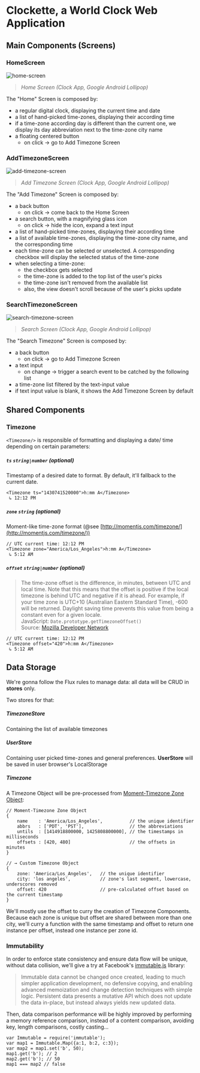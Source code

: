 # Clockette, a World Clock Web Application


## Main Components (Screens)

### HomeScreen
![home-screen](./resources/home-screen.min.png)
> *Home Screen (Clock App, Google Android Lollipop)*

The "Home" Screen is composed by:

- a regular digital clock, displaying the current time and date
- a list of hand-picked time-zones, displaying their according time
- if a time-zone according day is different than the current one, we display its day abbreviation next to the time-zone city name
- a floating centered button
    - on click → go to Add Timezone Screen

### AddTimezoneScreen
![add-timezone-screen](./resources/add-timezone-screen.min.png)
> *Add Timezone Screen (Clock App, Google Android Lollipop)*

The "Add Timezone" Screen is composed by:

- a back button
    - on click → come back to the Home Screen
- a search button, with a magnifying glass icon
    - on click → hide the icon, expand a text input
- a list of hand-picked time-zones, displaying their according time
- a list of available time-zones, displaying the time-zone city name, and the corresponding time
- each time-zone can be selected or unselected. A corresponding checkbox will display the selected status of the time-zone
- when selecting a time-zone:
    - the checkbox gets selected
    - the time-zone is added to the top list of the user's picks
    - the time-zone isn't removed from the available list
    - also, the view doesn't scroll because of the user's picks update

### SearchTimezoneScreen
![search-timezone-screen](./resources/search-timezone-screen.min.png)
> *Search Screen (Clock App, Google Android Lollipop)*

The "Search Timezone" Screen is composed by:

- a back button
    - on click → go to Add Timezone Screen
- a text input
    - on change → trigger a search event to be catched by the following list
- a time-zone list filtered by the text-input value
- if text input value is blank, it shows the Add Timezone Screen by default


## Shared Components

### Timezone
`<Timezone/>` is responsible of formatting and displaying a date/ time depending on certain parameters:


##### `ts`  `string|number` *(optional)*
Timestamp of a desired date to format. By default, it'll fallback to the current date.

    <Timezone ts="1430741520000">h:mm A</Timezone> 
     ↳ 12:12 PM

##### `zone` `string` *(optional)*
Moment-like time-zone format (@see [http://momentjs.com/timezone/](http://momentjs.com/timezone/))

    // UTC current time: 12:12 PM
    <Timezone zone="America/Los_Angeles">h:mm A</Timezone>
     ↳ 5:12 AM

##### `offset` `string|number` *(optional)*
> The time-zone offset is the difference, in minutes, between UTC and
> local time. Note that this means that the offset is positive if the
> local timezone is behind UTC and negative if it is ahead. For example,
> if your time zone is UTC+10 (Australian Eastern Standard Time),
>  -600 will be returned. Daylight saving time prevents this value
> from being a constant even for a given locale.  
> JavaScript: `Date.prototype.getTimezoneOffset()`  
> Source: [Mozilla Developer Network](https://developer.mozilla.org/en-US/docs/Web/JavaScript/Reference/Global_Objects/Date/getTimezoneOffset)
 
    // UTC current time: 12:12 PM
    <Timezone offset="420">h:mm A</Timezone>
     ↳ 5:12 AM

     
## Data Storage
We're gonna follow the Flux rules to manage data: all data will be CRUD in **stores** only.

Two stores for that:

##### TimezoneStore
Containing the list of available timezones

##### UserStore
Containing user picked time-zones and general preferences. **UserStore** will be saved in user browser's LocalStorage

##### Timezone
A Timezone Object will be pre-processed from [Moment-Timezone Zone Object](http://momentjs.com/timezone/docs/#/zone-object/):

    // Moment-Timezone Zone Object
    {
        name    : 'America/Los_Angeles',          // the unique identifier
        abbrs   : ['PDT', 'PST'],                 // the abbreviations
        untils  : [1414918800000, 1425808800000], // the timestamps in milliseconds
        offsets : [420, 480]                      // the offsets in minutes
    }
    
    // → Custom Timezone Object
    {
        zone: 'America/Los_Angeles',   // the unique identifier
        city: 'los angeles',           // zone's last segment, lowercase, underscores removed
        offset: 420                    // pre-calculated offset based on the current timestamp
    }
    
We'll mostly use the offset to curry the creation of Timezone Components. Because each zone is unique but offset are shared between more than one city, we'll curry a function with the same timestamp and offset to return one instance per offset, instead one instance per zone id.

### Immutability
In order to enforce state consistency and ensure data flow will be unique, without data collision, we'll give a try at Facebook's [immutable.js](https://github.com/facebook/immutable-js) library:

> Immutable data cannot be changed once created, leading to much simpler application development, no defensive copying, and enabling advanced memoization and change detection techniques with simple logic. Persistent data presents a mutative API which does not update the data in-place, but instead always yields new updated data.

Then, data comparison performance will be highly improved by performing a memory reference comparison, instead of a content comparison, avoiding key, length comparisons, costly casting...

    var Immutable = require('immutable');
    var map1 = Immutable.Map({a:1, b:2, c:3});
    var map2 = map1.set('b', 50);
    map1.get('b'); // 2
    map2.get('b'); // 50
    map1 === map2 // false